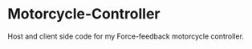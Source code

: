 Motorcycle-Controller
=====================

Host and client side code for my Force-feedback motorcycle controller.
